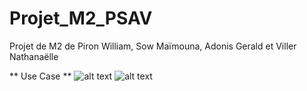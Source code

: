 # Projet_M2_PSAV
Projet de M2 de Piron William, Sow Maïmouna, Adonis Gerald et Viller Nathanaëlle

** Use Case **
![alt text](http://www.plantuml.com/plantuml/png/dLNDRjf04Bxp5AFqa710LQhs5aK25sWacagXwdrP3sQKzQwxkoP5LTwbn_ev_6ATjJ7OuQTf9IHWPxvlPxxvMVT8EXDMfB0GyZ6n9jTnP9InCADavQSMDpstyra97JzPyXurB8Los5EuzE0DsE0DCLcKdenkOJBc5GdE_KOX1BFGYSAUa9ul6SOfwUtlpvWkR6FuYEjUYoHtA8L3-Da36Bq8zCruCewYOR0O6wFTdhwFhaVN8puTMckUwiClYjOOZi8TRU-5OjB6C37QtuiK8JAv9RGxGFVYcnlubAT2m-qjJ8sAUy_jY7UP7ezv-6xqOJG9aBtZlV4MXrccY34CkefiMQ25N4DPhCj2OuhQzs4msEh6FeqmKtH1zyYacKSG3YxO2B1da9MbEXmCgg-njfYGupijE7IGiU-oB2ngYQxjE0s7jOysdfOaHRYhupEZu66QUw3yrVut4H8NnZo-7l7rANIPVJtWJZil4bR-zP1v5hBP0BjUjBMS6IaKkIh9lPHp15KRkc5zCsH1iJQj6WKnZLnrPNme2vbdjPOn-vEM5BUSeHEvu2emhm0jrfJKiMJSZo2KOeDuqHMd2diGcCX_VCzHEL2NkQSgJGoiFAVMaoGEiD9ZByU455EDrmndDMenwhEQ7jSLSLW9HbVJp-a1H-y5QGUIzqNvsrPQN1nfsORue6DFP3VZp4uanjhmJnQfexkGiYnuqaFrJzDARkXSDSoabyQcTPj3V7aQnZDxDjfeJol2z22aPeDQurdMcI3djct2pHhCWcotdQ9EmAUyxdHCN6yRxhPOpRWB0tvUZ5rF9wXT0sADpu8UC0J1ByI18FoskB80bzUadKNpTiNrD3O4UT0XTzgN1SzqTn2fFWs9N-PM7GWPkczvPE6qvy-zh768xRz0T6pl_1MrNJt_X3co4kVIYYmZdLITqXc7HkogTc4sd974tstuK2Mil5_nKyUQkJn9wf5irUi8l2hHLRisrPCKNcpOFkBX_rNdIUf3rzZUiVskgRLl-aSPjoQsXS_p7m00)
![alt text](http://www.plantuml.com/plantuml/png/RP5BJiCm48RtESL8RDe5Yxus25LgehOi2aWWs0_Ea5guTXWx1GJSXMtFqOinJab84Jlx-_zv-oTjIsJSm0Egfu9TPVFC6SUmqiKwB9dU4W3VkjPeynVM8P25HpIUH3Nq620uu1W1kMPIGJjx55TATYpeDhmPWcX0MnXA4Z6TNQAsSEU9pm1z_H3QkoKmJg7Hykz7eIVAe1-bUwTPgdhOxxPaWuUIdLgJRst3sdQptwcgtE-O3cvjbSx_zOzg_mgjYbO4YrjTO1m2IbSne34YxB-Wia2nP1ivhYFdbgdGFZILwD0MLg_F5Hal32eP0r3sm44hBLsrAIRzv6XLubJe2Tw5fd-ESZ9VpBDi5XN7EV4F7MU3T90AdJ6xbmEyDdeRhpDJmN7N_M0aQICid0rNk278P4vTR_uGS5pu_1mkgWrQc4vXwKoUV2R9RyVjFV_lUJPC9-aYXiHTtTNtF3tzc7OkMZz-uR21mmuSDN3KWUC6ZZjmqly6)

